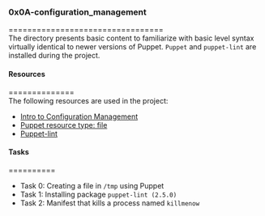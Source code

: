 ### 0x0A-configuration_management     
=================================     
The directory presents basic content to familiarize with basic level syntax virtually identical to newer versions of Puppet. `Puppet` and `puppet-lint` are installed during the project.    

#### Resources    
==============   
The following resources are used in the project:    
* [Intro to Configuration Management](https://www.digitalocean.com/community/tutorials/an-introduction-to-configuration-management)     
* [Puppet resource type: file](https://puppet.com/docs/puppet/5.5/types/file.html)     
* [Puppet-lint](http://puppet-lint.com/)    

#### Tasks   
==========      
* Task 0: Creating a file in `/tmp` using Puppet     
* Task 1: Installing package `puppet-lint (2.5.0)`   
* Task 2: Manifest that kills a process named `killmenow`   
 
